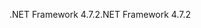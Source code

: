 <span data-ttu-id="53598-101">.NET Framework 4.7.2</span><span class="sxs-lookup"><span data-stu-id="53598-101">.NET Framework 4.7.2</span></span>
